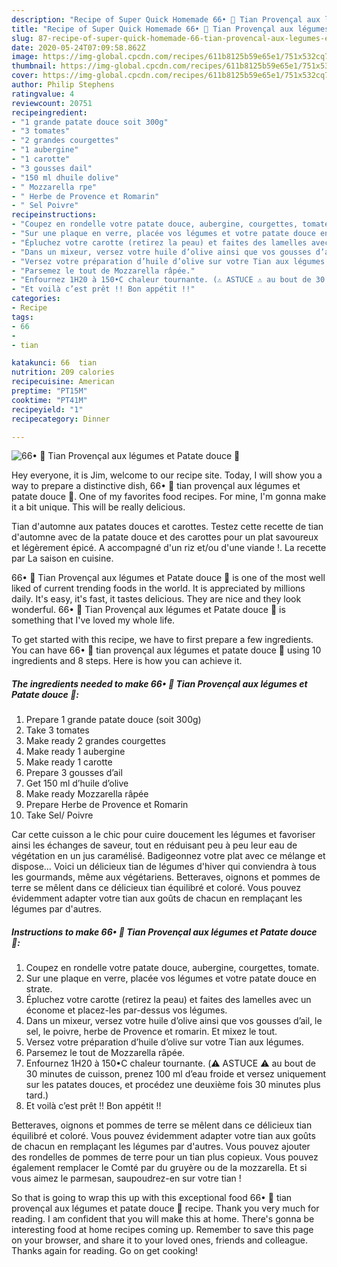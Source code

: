 ```yaml
---
description: "Recipe of Super Quick Homemade 66• 🍆 Tian Provençal aux légumes et Patate douce 🍠"
title: "Recipe of Super Quick Homemade 66• 🍆 Tian Provençal aux légumes et Patate douce 🍠"
slug: 87-recipe-of-super-quick-homemade-66-tian-provencal-aux-legumes-et-patate-douce
date: 2020-05-24T07:09:58.862Z
image: https://img-global.cpcdn.com/recipes/611b8125b59e65e1/751x532cq70/66•-🍆-tian-provencal-aux-legumes-et-patate-douce-🍠-photo-principale-de-la-recette.jpg
thumbnail: https://img-global.cpcdn.com/recipes/611b8125b59e65e1/751x532cq70/66•-🍆-tian-provencal-aux-legumes-et-patate-douce-🍠-photo-principale-de-la-recette.jpg
cover: https://img-global.cpcdn.com/recipes/611b8125b59e65e1/751x532cq70/66•-🍆-tian-provencal-aux-legumes-et-patate-douce-🍠-photo-principale-de-la-recette.jpg
author: Philip Stephens
ratingvalue: 4
reviewcount: 20751
recipeingredient:
- "1 grande patate douce soit 300g"
- "3 tomates"
- "2 grandes courgettes"
- "1 aubergine"
- "1 carotte"
- "3 gousses dail"
- "150 ml dhuile dolive"
- " Mozzarella rpe"
- " Herbe de Provence et Romarin"
- " Sel Poivre"
recipeinstructions:
- "Coupez en rondelle votre patate douce, aubergine, courgettes, tomate."
- "Sur une plaque en verre, placée vos légumes et votre patate douce en strate."
- "Épluchez votre carotte (retirez la peau) et faites des lamelles avec un économe et placez-les par-dessus vos légumes."
- "Dans un mixeur, versez votre huile d’olive ainsi que vos gousses d’ail, le sel, le poivre, herbe de Provence et romarin. Et mixez le tout."
- "Versez votre préparation d’huile d’olive sur votre Tian aux légumes."
- "Parsemez le tout de Mozzarella râpée."
- "Enfournez 1H20 à 150•C chaleur tournante. (⚠️ ASTUCE ⚠️ au bout de 30 minutes de cuisson, prenez 100 ml d’eau froide et versez uniquement sur les patates douces, et procédez une deuxième fois 30 minutes plus tard.)"
- "Et voilà c’est prêt !! Bon appétit !!"
categories:
- Recipe
tags:
- 66
- 
- tian

katakunci: 66  tian 
nutrition: 209 calories
recipecuisine: American
preptime: "PT15M"
cooktime: "PT41M"
recipeyield: "1"
recipecategory: Dinner

---
```



![66• 🍆 Tian Provençal aux légumes et Patate douce 🍠](https://img-global.cpcdn.com/recipes/611b8125b59e65e1/751x532cq70/66•-🍆-tian-provencal-aux-legumes-et-patate-douce-🍠-photo-principale-de-la-recette.jpg)

Hey everyone, it is Jim, welcome to our recipe site. Today, I will show you a way to prepare a distinctive dish, 66• 🍆 tian provençal aux légumes et patate douce 🍠. One of my favorites food recipes. For mine, I'm gonna make it a bit unique. This will be really delicious.

Tian d&#39;automne aux patates douces et carottes. Testez cette recette de tian d&#39;automne avec de la patate douce et des carottes pour un plat savoureux et légèrement épicé. A accompagné d&#39;un riz et/ou d&#39;une viande !. La recette par La saison en cuisine.

66• 🍆 Tian Provençal aux légumes et Patate douce 🍠 is one of the most well liked of current trending foods in the world. It is appreciated by millions daily. It's easy, it's fast, it tastes delicious. They are nice and they look wonderful. 66• 🍆 Tian Provençal aux légumes et Patate douce 🍠 is something that I've loved my whole life.


To get started with this recipe, we have to first prepare a few ingredients. You can have 66• 🍆 tian provençal aux légumes et patate douce 🍠 using 10 ingredients and 8 steps. Here is how you can achieve it.

<!--inarticleads1-->

##### The ingredients needed to make 66• 🍆 Tian Provençal aux légumes et Patate douce 🍠:

1. Prepare 1 grande patate douce (soit 300g)
1. Take 3 tomates
1. Make ready 2 grandes courgettes
1. Make ready 1 aubergine
1. Make ready 1 carotte
1. Prepare 3 gousses d’ail
1. Get 150 ml d’huile d’olive
1. Make ready  Mozzarella râpée
1. Prepare  Herbe de Provence et Romarin
1. Take  Sel/ Poivre


Car cette cuisson a le chic pour cuire doucement les légumes et favoriser ainsi les échanges de saveur, tout en réduisant peu à peu leur eau de végétation en un jus caramélisé. Badigeonnez votre plat avec ce mélange et dispose… Voici un délicieux tian de légumes d&#39;hiver qui conviendra à tous les gourmands, même aux végétariens. Betteraves, oignons et pommes de terre se mêlent dans ce délicieux tian équilibré et coloré. Vous pouvez évidemment adapter votre tian aux goûts de chacun en remplaçant les légumes par d&#39;autres. 

<!--inarticleads2-->

##### Instructions to make 66• 🍆 Tian Provençal aux légumes et Patate douce 🍠:

1. Coupez en rondelle votre patate douce, aubergine, courgettes, tomate.
1. Sur une plaque en verre, placée vos légumes et votre patate douce en strate.
1. Épluchez votre carotte (retirez la peau) et faites des lamelles avec un économe et placez-les par-dessus vos légumes.
1. Dans un mixeur, versez votre huile d’olive ainsi que vos gousses d’ail, le sel, le poivre, herbe de Provence et romarin. Et mixez le tout.
1. Versez votre préparation d’huile d’olive sur votre Tian aux légumes.
1. Parsemez le tout de Mozzarella râpée.
1. Enfournez 1H20 à 150•C chaleur tournante. (⚠️ ASTUCE ⚠️ au bout de 30 minutes de cuisson, prenez 100 ml d’eau froide et versez uniquement sur les patates douces, et procédez une deuxième fois 30 minutes plus tard.)
1. Et voilà c’est prêt !! Bon appétit !!


Betteraves, oignons et pommes de terre se mêlent dans ce délicieux tian équilibré et coloré. Vous pouvez évidemment adapter votre tian aux goûts de chacun en remplaçant les légumes par d&#39;autres. Vous pouvez ajouter des rondelles de pommes de terre pour un tian plus copieux. Vous pouvez également remplacer le Comté par du gruyère ou de la mozzarella. Et si vous aimez le parmesan, saupoudrez-en sur votre tian ! 

So that is going to wrap this up with this exceptional food 66• 🍆 tian provençal aux légumes et patate douce 🍠 recipe. Thank you very much for reading. I am confident that you will make this at home. There's gonna be interesting food at home recipes coming up. Remember to save this page on your browser, and share it to your loved ones, friends and colleague. Thanks again for reading. Go on get cooking!
